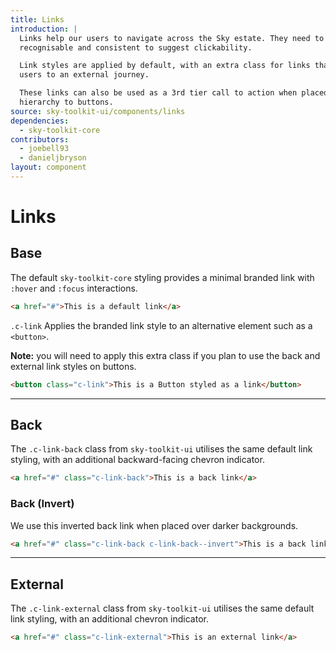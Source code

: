 ```yaml
---
title: Links
introduction: |
  Links help our users to navigate across the Sky estate. They need to be
  recognisable and consistent to suggest clickability.

  Link styles are applied by default, with an extra class for links that take
  users to an external journey.

  These links can also be used as a 3rd tier call to action when placed in
  hierarchy to buttons.
source: sky-toolkit-ui/components/links
dependencies:
  - sky-toolkit-core
contributors:
  - joebell93
  - danieljbryson
layout: component
---
```


# Links

## Base

The default `sky-toolkit-core` styling provides a minimal branded link with
`:hover` and `:focus` interactions.

```html
<a href="#">This is a default link</a>
```

`.c-link` Applies the branded link style to an alternative element such as a
`<button>`.

**Note:** you will need to apply this extra class if you plan to use the back
and external link styles on buttons.  

```html
<button class="c-link">This is a Button styled as a link</button>
```

---

## Back

The `.c-link-back` class from `sky-toolkit-ui` utilises the same default
link styling, with an additional backward-facing chevron indicator.

```html
<a href="#" class="c-link-back">This is a back link</a>
```

### Back (Invert)

We use this inverted back link when placed over darker backgrounds.

```html { "theme": "dark" }
<a href="#" class="c-link-back c-link-back--invert">This is a back link</a>
```

---

## External

The `.c-link-external` class from `sky-toolkit-ui` utilises the same default
link styling, with an additional chevron indicator.

```html
<a href="#" class="c-link-external">This is an external link</a>
```
